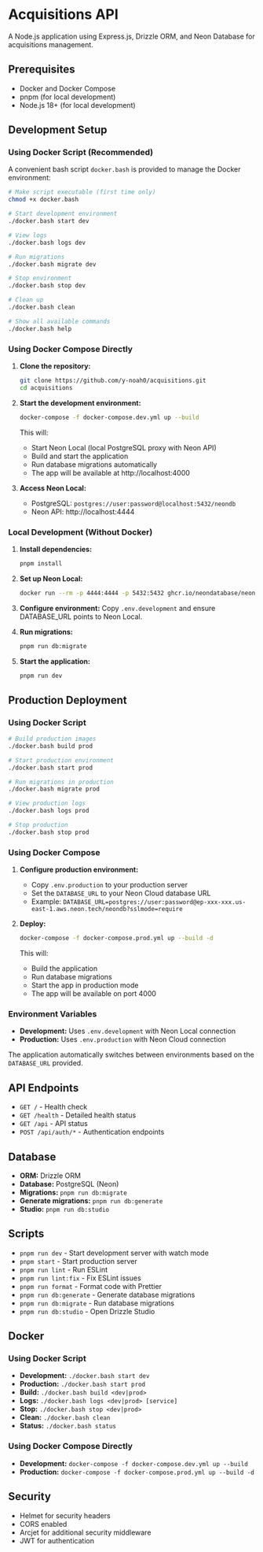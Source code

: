 # Acquisitions API

A Node.js application using Express.js, Drizzle ORM, and Neon Database for acquisitions management.

## Prerequisites

- Docker and Docker Compose
- pnpm (for local development)
- Node.js 18+ (for local development)

## Development Setup

### Using Docker Script (Recommended)

A convenient bash script `docker.bash` is provided to manage the Docker environment:

```bash
# Make script executable (first time only)
chmod +x docker.bash

# Start development environment
./docker.bash start dev

# View logs
./docker.bash logs dev

# Run migrations
./docker.bash migrate dev

# Stop environment
./docker.bash stop dev

# Clean up
./docker.bash clean

# Show all available commands
./docker.bash help
```

### Using Docker Compose Directly

1. **Clone the repository:**

    ```bash
    git clone https://github.com/y-noah0/acquisitions.git
    cd acquisitions
    ```

2. **Start the development environment:**

    ```bash
    docker-compose -f docker-compose.dev.yml up --build
    ```

    This will:
    - Start Neon Local (local PostgreSQL proxy with Neon API)
    - Build and start the application
    - Run database migrations automatically
    - The app will be available at http://localhost:4000

3. **Access Neon Local:**
    - PostgreSQL: `postgres://user:password@localhost:5432/neondb`
    - Neon API: http://localhost:4444

### Local Development (Without Docker)

1. **Install dependencies:**

    ```bash
    pnpm install
    ```

2. **Set up Neon Local:**

    ```bash
    docker run --rm -p 4444:4444 -p 5432:5432 ghcr.io/neondatabase/neon-local
    ```

3. **Configure environment:**
   Copy `.env.development` and ensure DATABASE_URL points to Neon Local.

4. **Run migrations:**

    ```bash
    pnpm run db:migrate
    ```

5. **Start the application:**
    ```bash
    pnpm run dev
    ```

## Production Deployment

### Using Docker Script

```bash
# Build production images
./docker.bash build prod

# Start production environment
./docker.bash start prod

# Run migrations in production
./docker.bash migrate prod

# View production logs
./docker.bash logs prod

# Stop production
./docker.bash stop prod
```

### Using Docker Compose

1. **Configure production environment:**
    - Copy `.env.production` to your production server
    - Set the `DATABASE_URL` to your Neon Cloud database URL
    - Example: `DATABASE_URL=postgres://user:password@ep-xxx-xxx.us-east-1.aws.neon.tech/neondb?sslmode=require`

2. **Deploy:**

    ```bash
    docker-compose -f docker-compose.prod.yml up --build -d
    ```

    This will:
    - Build the application
    - Run database migrations
    - Start the app in production mode
    - The app will be available on port 4000

### Environment Variables

- **Development:** Uses `.env.development` with Neon Local connection
- **Production:** Uses `.env.production` with Neon Cloud connection

The application automatically switches between environments based on the `DATABASE_URL` provided.

## API Endpoints

- `GET /` - Health check
- `GET /health` - Detailed health status
- `GET /api` - API status
- `POST /api/auth/*` - Authentication endpoints

## Database

- **ORM:** Drizzle ORM
- **Database:** PostgreSQL (Neon)
- **Migrations:** `pnpm run db:migrate`
- **Generate migrations:** `pnpm run db:generate`
- **Studio:** `pnpm run db:studio`

## Scripts

- `pnpm run dev` - Start development server with watch mode
- `pnpm start` - Start production server
- `pnpm run lint` - Run ESLint
- `pnpm run lint:fix` - Fix ESLint issues
- `pnpm run format` - Format code with Prettier
- `pnpm run db:generate` - Generate database migrations
- `pnpm run db:migrate` - Run database migrations
- `pnpm run db:studio` - Open Drizzle Studio

## Docker

### Using Docker Script

- **Development:** `./docker.bash start dev`
- **Production:** `./docker.bash start prod`
- **Build:** `./docker.bash build <dev|prod>`
- **Logs:** `./docker.bash logs <dev|prod> [service]`
- **Stop:** `./docker.bash stop <dev|prod>`
- **Clean:** `./docker.bash clean`
- **Status:** `./docker.bash status`

### Using Docker Compose Directly

- **Development:** `docker-compose -f docker-compose.dev.yml up --build`
- **Production:** `docker-compose -f docker-compose.prod.yml up --build -d`

## Security

- Helmet for security headers
- CORS enabled
- Arcjet for additional security middleware
- JWT for authentication
